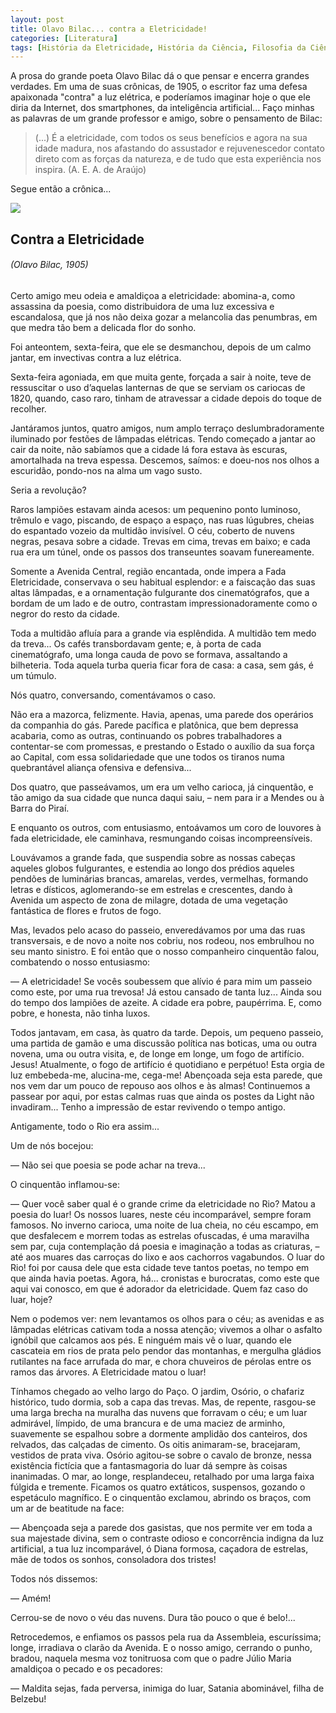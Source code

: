```yaml
---
layout: post
title: Olavo Bilac... contra a Eletricidade!
categories: [Literatura]
tags: [História da Eletricidade, História da Ciência, Filosofia da Ciência,História da Engenharia Elétrica]
---
```


A prosa do grande poeta Olavo Bilac dá o que pensar e encerra grandes verdades. Em uma de suas crônicas, de 1905, o escritor faz uma defesa apaixonada "contra" a luz elétrica, e poderíamos imaginar hoje o que ele diria da Internet, dos smartphones, da inteligência artificial... Faço minhas as palavras de um grande professor e amigo, sobre o pensamento de Bilac:

>  (...) É a eletricidade, com todos os seus benefícios e agora na sua idade madura, nos afastando do assustador e rejuvenescedor contato direto com as forças da natureza, e de tudo que esta experiência nos inspira. (A. E. A. de Araújo)

Segue então a crônica...

![](https://otelegrafo.com/images/bonde-eletrico.jpeg)

## Contra a Eletricidade

###### (Olavo Bilac, 1905)

Certo amigo meu odeia e amaldiçoa a eletricidade: abomina-a, como assassina da poesia, como distribuidora de uma luz excessiva e escandalosa, que já nos não deixa gozar a melancolia das penumbras, em que medra tão bem a delicada flor do sonho.

Foi anteontem, sexta-feira, que ele se desmanchou, depois de um calmo jantar, em invectivas contra a luz elétrica.

Sexta-feira agoniada, em que muita gente, forçada a sair à noite, teve de ressuscitar o uso d’aquelas lanternas de que se serviam os cariocas de 1820, quando, caso raro, tinham de atravessar a cidade depois do toque de recolher.

Jantáramos juntos, quatro amigos, num amplo terraço deslumbradoramente iluminado por festões de lâmpadas elétricas. Tendo começado a jantar ao cair da noite, não sabíamos que a cidade lá fora estava às escuras, amortalhada na treva espessa. Descemos, saímos: e doeu-nos nos olhos a escuridão, pondo-nos na alma um vago susto.

Seria a revolução?

Raros lampiões estavam ainda acesos: um pequenino ponto luminoso, trêmulo e vago, piscando, de espaço a espaço, nas ruas lúgubres, cheias do espantado vozeio da multidão invisível. O céu, coberto de nuvens negras, pesava sobre a cidade. Trevas em cima, trevas em baixo; e cada rua era um túnel, onde os passos dos transeuntes soavam funereamente.

Somente a Avenida Central, região encantada, onde impera a Fada Eletricidade, conservava o seu habitual esplendor: e a faiscação das suas altas lâmpadas, e a ornamentação fulgurante dos cinematógrafos, que a bordam de um lado e de outro, contrastam impressionadoramente como o negror do resto da cidade.

Toda a multidão afluía para a grande via esplêndida. A multidão tem medo da treva... Os cafés transbordavam gente; e, à porta de cada cinematógrafo, uma longa cauda de povo se formava, assaltando a bilheteria. Toda aquela turba queria ficar fora de casa: a casa, sem gás, é um túmulo.

Nós quatro, conversando, comentávamos o caso.

Não era a mazorca, felizmente. Havia, apenas, uma parede dos operários da companhia do gás. Parede pacífica e platônica, que bem depressa acabaria, como as outras, continuando os pobres trabalhadores a contentar-se com promessas, e prestando o Estado o auxílio da sua força ao Capital, com essa solidariedade que une todos os tiranos numa quebrantável aliança ofensiva e defensiva...

Dos quatro, que passeávamos, um era um velho carioca, já cinquentão, e tão amigo da sua cidade que nunca daqui saiu, – nem para ir a Mendes ou à Barra do Piraí.

E enquanto os outros, com entusiasmo, entoávamos um coro de louvores à fada eletricidade, ele caminhava, resmungando coisas incompreensíveis.

Louvávamos a grande fada, que suspendia sobre as nossas cabeças aqueles globos fulgurantes, e estendia ao longo dos prédios aqueles pendões de luminárias brancas, amarelas, verdes, vermelhas, formando letras e dísticos, aglomerando-se em estrelas e crescentes, dando à Avenida um aspecto de zona de milagre, dotada de uma vegetação fantástica de flores e frutos de fogo.

Mas, levados pelo acaso do passeio, enveredávamos por uma das ruas transversais, e de novo a noite nos cobriu, nos rodeou, nos embrulhou no seu manto sinistro. E foi então que o nosso companheiro cinquentão falou, combatendo o nosso entusiasmo:

― A eletricidade! Se vocês soubessem que alívio é para mim um passeio como este, por uma rua trevosa! Já estou cansado de tanta luz... Ainda sou do tempo dos lampiões de azeite. A cidade era pobre, paupérrima. E, como pobre, e honesta, não tinha luxos.

Todos jantavam, em casa, às quatro da tarde. Depois, um pequeno passeio, uma partida de gamão e uma discussão política nas boticas, uma ou outra novena, uma ou outra visita, e, de longe em longe, um fogo de artifício. Jesus! Atualmente, o fogo de artifício é quotidiano e perpétuo! Esta orgia de luz embebeda-me, alucina-me, cega-me! Abençoada seja esta parede, que nos vem dar um pouco de repouso aos olhos e às almas! Continuemos a passear por aqui, por estas calmas ruas que ainda os postes da Light não invadiram... Tenho a impressão de estar revivendo o tempo antigo.

Antigamente, todo o Rio era assim...

Um de nós bocejou:

― Não sei que poesia se pode achar na treva...

O cinquentão inflamou-se:

― Quer você saber qual é o grande crime da eletricidade no Rio? Matou a poesia do luar! Os nossos luares, neste céu incomparável, sempre foram famosos. No inverno carioca, uma noite de lua cheia, no céu escampo, em que desfalecem e morrem todas as estrelas ofuscadas, é uma maravilha sem par, cuja contemplação dá poesia e imaginação a todas as criaturas, – até aos muares das carroças do lixo e aos cachorros vagabundos. O luar do Rio! foi por causa dele que esta cidade teve tantos poetas, no tempo em que ainda havia poetas. Agora, há... cronistas e burocratas, como este que aqui vai conosco, em que é adorador da eletricidade. Quem faz caso do luar, hoje?

Nem o podemos ver: nem levantamos os olhos para o céu; as avenidas e as lâmpadas elétricas cativam toda a nossa atenção; vivemos a olhar o asfalto ignóbil que calcamos aos pés. E ninguém mais vê o luar, quando ele cascateia em rios de prata pelo pendor das montanhas, e mergulha gládios rutilantes na face arrufada do mar, e chora chuveiros de pérolas entre os ramos das árvores. A Eletricidade matou o luar!

Tínhamos chegado ao velho largo do Paço. O jardim, Osório, o chafariz histórico, tudo dormia, sob a capa das trevas. Mas, de repente, rasgou-se uma larga brecha na muralha das nuvens que forravam o céu; e um luar admirável, límpido, de uma brancura e de uma maciez de arminho, suavemente se espalhou sobre a dormente amplidão dos canteiros, dos relvados, das calçadas de cimento. Os oitis animaram-se, bracejaram, vestidos de prata viva. Osório agitou-se sobre o cavalo de bronze, nessa existência fictícia que a fantasmagoria do luar dá sempre às coisas inanimadas. O mar, ao longe, resplandeceu, retalhado por uma larga faixa fúlgida e tremente. Ficamos os quatro extáticos, suspensos, gozando o espetáculo magnífico. E o cinquentão exclamou, abrindo os braços, com um ar de beatitude na face:

― Abençoada seja a parede dos gasistas, que nos permite ver em toda a sua majestade divina, sem o contraste odioso e concorrência indigna da luz artificial, a tua luz incomparável, ó Diana formosa, caçadora de estrelas, mãe de todos os sonhos, consoladora dos tristes!

Todos nós dissemos:

― Amém!

Cerrou-se de novo o véu das nuvens. Dura tão pouco o que é belo!...

Retrocedemos, e enfiamos os passos pela rua da Assembleia, escuríssima; longe, irradiava o clarão da Avenida. E o nosso amigo, cerrando o punho, bradou, naquela mesma voz tonitruosa com que o padre Júlio Maria amaldiçoa o pecado e os pecadores:

― Maldita sejas, fada perversa, inimiga do luar, Satania abominável, filha de Belzebu!
